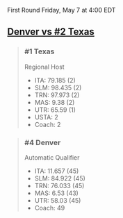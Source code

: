 First Round
Friday, May 7 at 4:00 EDT
## [Denver vs #2 Texas](https://www.ncaa.com/game/5833678) 

> ### #1 Texas  
> Regional Host  
> - ITA: 79.185 (2)  
> - SLM: 98.435 (2)  
> - TRN: 97.973 (2)  
> - MAS: 9.38 (2)  
> - UTR: 65.59 (1)  
> - USTA: 2  
> - Coach: 2  

> ### #4 Denver  
> Automatic Qualifier  
> - ITA: 11.657 (45)  
> - SLM: 84.922 (45)  
> - TRN: 76.033 (45)  
> - MAS: 6.53 (43)  
> - UTR: 58.03 (45)  
> - Coach: 49  